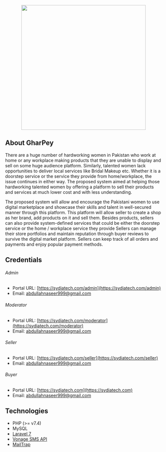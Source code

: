 <p align="center"><img src="https://sydiatech.com/assets1/images/logo-black.png" width="400"></p>

## About GharPey

There are a huge number of hardworking women in Pakistan who work at home or any workplace making products that they are unable to display and sell on some huge audience platform. Similarly, talented women lack opportunities to deliver local services like Bridal Makeup etc. Whether it is a doorstep service or the service they provide from home/workplace, the issue continues in either way. The proposed system aimed at helping those hardworking talented women by offering a platform to sell their products and services at much lower cost and with less understanding. 

The proposed system will allow and encourage the Pakistani women to use digital marketplace and showcase their skills and talent in well-secured manner through this platform. This platform will allow seller to create a shop as her brand, add products on it and sell them. Besides products, sellers can also provide system-defined services that could be either the doorstep service or the home / workplace service they provide Sellers can manage their store portfolios and maintain reputation through buyer reviews to survive the digital market platform. Sellers can keep track of all orders and payments and enjoy popular payment methods.

## Credentials

###### Admin
- Portal URL: [https://sydiatech.com/admin](https://sydiatech.com/admin)
- Email: abdullahnaseer999@gmail.com

###### Moderator
- Portal URL: [https://sydiatech.com/moderator](https://sydiatech.com/moderator)
- Email: abdullahnaseer999@gmail.com

###### Seller
- Portal URL: [https://sydiatech.com/seller](https://sydiatech.com/seller)
- Email: abdullahnaseer999@gmail.com

###### Buyer
- Portal URL: [https://sydiatech.com](https://sydiatech.com)
- Email: abdullahnaseer999@gmail.com

## Technologies

- PHP (>= v7.4)
- MySQL
- [Laravel 7](https://laravel.com/docs/7.x)
- [Vonage SMS API](https://www.vonage.com/communications-apis/sms/)
- [MailTrap](https://mailtrap.io/)

